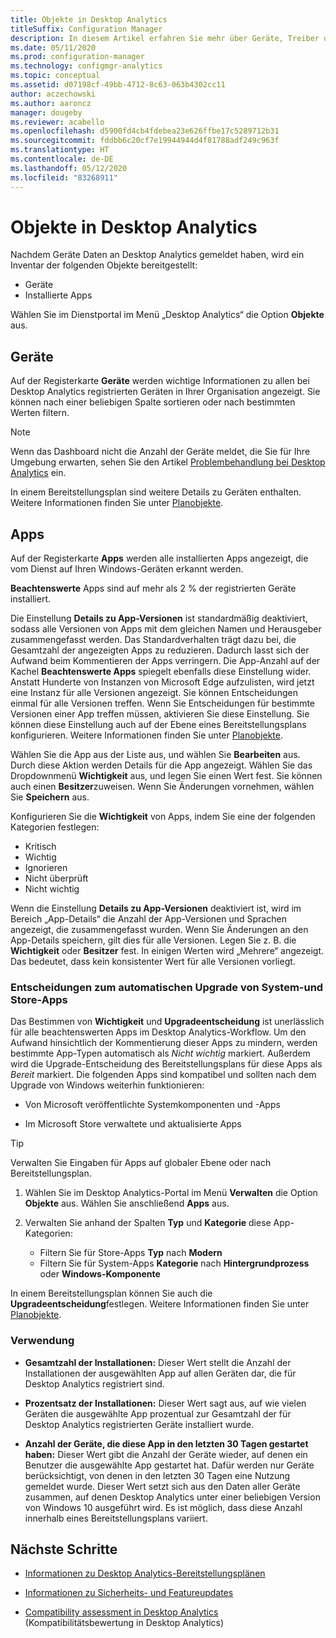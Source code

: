 ```yaml
---
title: Objekte in Desktop Analytics
titleSuffix: Configuration Manager
description: In diesem Artikel erfahren Sie mehr über Geräte, Treiber und Apps in Desktop Analytics.
ms.date: 05/11/2020
ms.prod: configuration-manager
ms.technology: configmgr-analytics
ms.topic: conceptual
ms.assetid: d07198cf-49bb-4712-8c63-063b4302cc11
author: aczechowski
ms.author: aaroncz
manager: dougeby
ms.reviewer: acabello
ms.openlocfilehash: d5900fd4cb4fdebea23e626ffbe17c5289712b31
ms.sourcegitcommit: fddbb6c20cf7e19944944d4f81788adf249c963f
ms.translationtype: HT
ms.contentlocale: de-DE
ms.lasthandoff: 05/12/2020
ms.locfileid: "83268911"
---
```

# <a name="assets-in-desktop-analytics"></a>Objekte in Desktop Analytics

Nachdem Geräte Daten an Desktop Analytics gemeldet haben, wird ein Inventar der folgenden Objekte bereitgestellt:

- Geräte
- Installierte Apps  

Wählen Sie im Dienstportal im Menü „Desktop Analytics“ die Option **Objekte** aus.

## <a name="devices"></a>Geräte

Auf der Registerkarte **Geräte** werden wichtige Informationen zu allen bei Desktop Analytics registrierten Geräten in Ihrer Organisation angezeigt. Sie können nach einer beliebigen Spalte sortieren oder nach bestimmten Werten filtern.

> [!NOTE]  
> Wenn das Dashboard nicht die Anzahl der Geräte meldet, die Sie für Ihre Umgebung erwarten, sehen Sie den Artikel [Problembehandlung bei Desktop Analytics](troubleshooting.md) ein.  

In einem Bereitstellungsplan sind weitere Details zu Geräten enthalten. Weitere Informationen finden Sie unter [Planobjekte](about-deployment-plans.md#plan-assets).

## <a name="apps"></a>Apps

Auf der Registerkarte **Apps** werden alle installierten Apps angezeigt, die vom Dienst auf Ihren Windows-Geräten erkannt werden.

**Beachtenswerte** Apps sind auf mehr als 2 % der registrierten Geräte installiert.

Die Einstellung **Details zu App-Versionen** ist standardmäßig deaktiviert, sodass alle Versionen von Apps mit dem gleichen Namen und Herausgeber zusammengefasst werden.<!-- 5542186 --> Das Standardverhalten trägt dazu bei, die Gesamtzahl der angezeigten Apps zu reduzieren. Dadurch lasst sich der Aufwand beim Kommentieren der Apps verringern. Die App-Anzahl auf der Kachel **Beachtenswerte Apps** spiegelt ebenfalls diese Einstellung wider. Anstatt Hunderte von Instanzen von Microsoft Edge aufzulisten, wird jetzt eine Instanz für alle Versionen angezeigt. Sie können Entscheidungen einmal für alle Versionen treffen. Wenn Sie Entscheidungen für bestimmte Versionen einer App treffen müssen, aktivieren Sie diese Einstellung. Sie können diese Einstellung auch auf der Ebene eines Bereitstellungsplans konfigurieren. Weitere Informationen finden Sie unter [Planobjekte](about-deployment-plans.md#plan-assets).

Wählen Sie die App aus der Liste aus, und wählen Sie **Bearbeiten** aus. Durch diese Aktion werden Details für die App angezeigt. Wählen Sie das Dropdownmenü **Wichtigkeit** aus, und legen Sie einen Wert fest. Sie können auch einen **Besitzer**zuweisen. Wenn Sie Änderungen vornehmen, wählen Sie **Speichern** aus.

Konfigurieren Sie die **Wichtigkeit** von Apps, indem Sie eine der folgenden Kategorien festlegen:

- Kritisch
- Wichtig
- Ignorieren
- Nicht überprüft
- Nicht wichtig<!-- 3587232 -->

Wenn die Einstellung **Details zu App-Versionen** deaktiviert ist, wird im Bereich „App-Details“ die Anzahl der App-Versionen und Sprachen angezeigt, die zusammengefasst wurden. Wenn Sie Änderungen an den App-Details speichern, gilt dies für alle Versionen. Legen Sie z. B. die **Wichtigkeit** oder **Besitzer** fest. In einigen Werten wird „Mehrere“ angezeigt. Das bedeutet, dass kein konsistenter Wert für alle Versionen vorliegt.

### <a name="automatic-upgrade-decision-of-system-and-store-apps"></a><a name="bkmk_plan-autoapp" /> Entscheidungen zum automatischen Upgrade von System-und Store-Apps

<!-- 3587232 -->
Das Bestimmen von **Wichtigkeit** und **Upgradeentscheidung** ist unerlässlich für alle beachtenswerten Apps im Desktop Analytics-Workflow. Um den Aufwand hinsichtlich der Kommentierung dieser Apps zu mindern, werden bestimmte App-Typen automatisch als *Nicht wichtig* markiert. Außerdem wird die Upgrade-Entscheidung des Bereitstellungsplans für diese Apps als *Bereit* markiert. Die folgenden Apps sind kompatibel und sollten nach dem Upgrade von Windows weiterhin funktionieren:

- Von Microsoft veröffentlichte Systemkomponenten und -Apps

- Im Microsoft Store verwaltete und aktualisierte Apps

> [!TIP]
> Verwalten Sie Eingaben für Apps auf globaler Ebene oder nach Bereitstellungsplan.
>
> 1. Wählen Sie im Desktop Analytics-Portal im Menü **Verwalten** die Option **Objekte** aus. Wählen Sie anschließend **Apps** aus.
>
> 2. Verwalten Sie anhand der Spalten **Typ** und **Kategorie** diese App-Kategorien:
>
>    - Filtern Sie für Store-Apps **Typ** nach **Modern**
>    - Filtern Sie für System-Apps **Kategorie** nach **Hintergrundprozess** oder **Windows-Komponente**

In einem Bereitstellungsplan können Sie auch die **Upgradeentscheidung**festlegen. Weitere Informationen finden Sie unter [Planobjekte](about-deployment-plans.md#plan-assets).

### <a name="usage"></a>Verwendung

<!-- 5533890 -->

- **Gesamtzahl der Installationen:** Dieser Wert stellt die Anzahl der Installationen der ausgewählten App auf allen Geräten dar, die für Desktop Analytics registriert sind.

- **Prozentsatz der Installationen:** Dieser Wert sagt aus, auf wie vielen Geräten die ausgewählte App prozentual zur Gesamtzahl der für Desktop Analytics registrierten Geräte installiert wurde.

- **Anzahl der Geräte, die diese App in den letzten 30 Tagen gestartet haben:** Dieser Wert gibt die Anzahl der Geräte wieder, auf denen ein Benutzer die ausgewählte App gestartet hat. Dafür werden nur Geräte berücksichtigt, von denen in den letzten 30 Tagen eine Nutzung gemeldet wurde. Dieser Wert setzt sich aus den Daten aller Geräte zusammen, auf denen Desktop Analytics unter einer beliebigen Version von Windows 10 ausgeführt wird. Es ist möglich, dass diese Anzahl innerhalb eines Bereitstellungsplans variiert.

## <a name="next-steps"></a>Nächste Schritte

- [Informationen zu Desktop Analytics-Bereitstellungsplänen](about-deployment-plans.md)  

- [Informationen zu Sicherheits- und Featureupdates](about-updates.md)  

- [Compatibility assessment in Desktop Analytics](compat-assessment.md) (Kompatibilitätsbewertung in Desktop Analytics)  
